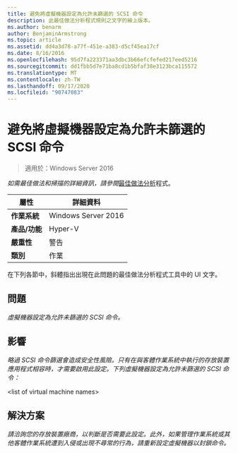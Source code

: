 ```yaml
---
title: 避免將虛擬機器設定為允許未篩選的 SCSI 命令
description: 此最佳做法分析程式規則之文字的線上版本。
ms.author: benarm
author: BenjaminArmstrong
ms.topic: article
ms.assetid: dd4a3d78-a77f-451e-a383-d5cf45ea17cf
ms.date: 8/16/2016
ms.openlocfilehash: 95d7fa223371aa3dbc3b66efcfefed217eed5216
ms.sourcegitcommit: dd1fbb5d7e71ba8cd1b5bfaf38e3123bca115572
ms.translationtype: MT
ms.contentlocale: zh-TW
ms.lasthandoff: 09/17/2020
ms.locfileid: "90747083"
---
```

# <a name="avoid-configuring-virtual-machines-to-allow-unfiltered-scsi-commands"></a>避免將虛擬機器設定為允許未篩選的 SCSI 命令

>適用於：Windows Server 2016



*如需最佳做法和掃描的詳細資訊，請參閱*[最佳做法分析](https://go.microsoft.com/fwlink/?LinkId=122786)程式。

|屬性|詳細資料|
|-|-|
|**作業系統**|Windows Server 2016|
|**產品/功能**|Hyper-V|
|**嚴重性**|警告|
|**類別**|作業|

在下列各節中，斜體指出出現在此問題的最佳做法分析程式工具中的 UI 文字。

## <a name="issue"></a>問題

*虛擬機器設定為允許未篩選的 SCSI 命令。*

## <a name="impact"></a>影響

*略過 SCSI 命令篩選會造成安全性風險。只有在與客體作業系統中執行的存放裝置應用程式相容時，才需要啟用此設定。下列虛擬機器設定為允許未篩選的 SCSI 命令：*

\<list of virtual machine names>

## <a name="resolution"></a>解決方案

*請洽詢您的存放裝置廠商，以判斷是否需要此設定。此外，如果管理作業系統或其他客體作業系統遭到入侵或出現不尋常的行為，請重新設定虛擬機器以封鎖命令。*



